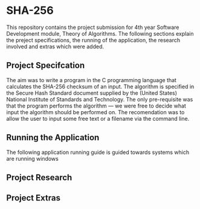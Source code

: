 # SHA-256
This repository contains the project submission for 4th year Software Development module, Theory of Algorithms. The following sections explain the preject specifications, the running of the application, the research involved and extras which were added.
## Project Specifcation
The aim was to write a program in the C programming language that calculates the SHA-256 checksum of an input. The algorithm is specified in the Secure
Hash Standard document supplied by the (United States) National Institute of Standards and Technology. The only pre-requisite was that the program
performs the algorithm — we were free to decide what input the algorithm should be performed on. The recomendation was to allow the user to input some free text
or a filename via the command line.
## Running the Application
The following application running guide is guided towards systems which are running windows

## Project Research

## Project Extras

